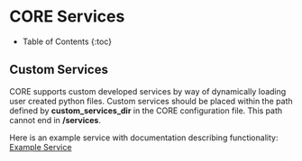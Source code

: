 # CORE Services

* Table of Contents
{:toc}

## Custom Services

CORE supports custom developed services by way of dynamically loading user created python files.
Custom services should be placed within the path defined by **custom_services_dir** in the CORE
configuration file. This path cannot end in **/services**.

Here is an example service with documentation describing functionality:
[Example Service](exampleservice.html)

